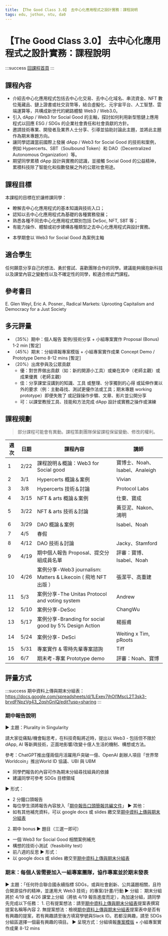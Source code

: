 ```yaml
---
title: 【The Good Class 3.0】 去中心化應用程式之設計實務：課程說明
tags: edu, jothon, ntu, da0
---
```


#  【The Good Class 3.0】 去中心化應用程式之設計實務：課程說明
:::success
[回課程首頁](https://g0v.hackmd.io/@jothon/ntuweb3)
:::


## 課程內容
- 介紹去中心化應用程式包括去中心化交易、去中心化域名、串流資金、NFT 數位蒐藏品、鏈上證書或社交貨幣等，結合虛擬化、元宇宙平台、人工智慧、雲端運算等，共構成新世代的網路體驗 Web3 / Web3.0。
- 引入 dApp / Web3 for Social Good 的主軸，探討如何利用新型態鏈上應用程式以回應 ESG / SDGs 的企業社會責任和社會貢獻的方針。
- 邀請技術專業、開發者及業界人士分享、引導並協助討論此主題，並將此主題作為期末專題方向。
- 讓同學認識當前國際上發展 dApp / Web3 for Social Good 的技術和案例，例如 Hypercerts、SBT（Soulbound Token）和 DAO（Decentralized Autonomous Organization）等。
- 期望同學累積 dApp 設計與實務的認識，並接觸 Social Good 的公益精神，累積科技除了智能化和指數發展之外的公眾社會用途。

## 課程目標
本課程的目標在於讓修課同學：
- 瞭解去中心化應用程式的基本知識與技術入口；
- 認知以去中心化應用程式為基礎的各種實務發展；
- 熟悉各種不同去中心化應用程式類別包括 DeSoc, NFT, SBT 等；
- 有能力操作、體驗或初步建構各種類型之去中心化應用程式與設計實務。

* 本學期會以 Web3 for Social Good 為案例主軸

## 適合學生
任何願意分享自己的想法、勇於嘗試、喜歡團隊合作的同學。建議能夠擁抱新科技以及課堂內容之變動性以及不確定性的同學，較適合修此門課程。

## 參考書目
E. Glen Weyl, Eric A. Posner., Radical Markets: Uprooting Capitalism and Democracy for a Just Society

## 多元評量
- （35%）期中：個人報告 案例/技術分享 + 小組專案實作 Proposal (Bonus) 1-2 min [暫定]
- （45%）期末：分組填報專案模版 + 小組專案實作成果 Concept Demo / Prototype Demo 8-12 mins [暫定]
- （20%）出席參與及公眾貢獻
    - 優：對世界做出貢獻（如：新的開源小工具）或樂在其中（老師主觀）或成果優異​​（老師主觀）
    - 佳：分享課堂沒講到的知識、工具 或整理、分享獨到的心得 或延伸作業以外的要求（例：主動尋找、測試更優作法或工具；期末專題 working prototype）即便失敗了 或記錄操作步驟、文章、影片並公開分享
    - 可：以課堂教授工具、技能和方法完成 dApp 設計或實務之操作或演練


##  課程規劃
> 部分課程可能會有異動。課程策劃團隊保留課程保留變動、修改的權利。

| 週次 | 日期 |課程內容  | 講師 
| -------- | -------- | -------- |-------- |
| 1 | 2/22 | 課程說明＆概論：Web3 for Social good | 寶博士、Noah、Isabel、Analeigh
| 2 | 3/1 | Hypercerts 概論＆案例  | Vivian
| 3 | 3/8 | Hypercerts 技術＆討論| Protocol Labs
| 4 | 3/15 | NFT & arts 概論＆案例 | 仕東、寶成
| 5 | 3/22 | NFT & arts 技術＆討論 | 黃豆泥、Nakon、鴻明
| 6 | 3/29 | DAO 概論＆案例 | Isabel、Noah
| 7 | 4/5 | 春假 | 
| 8 | 4/12 | DAO 技術＆討論 | Jacky、Stamford
| 9 | 4/19 | 期中個人報告 Proposal、提交分組成員名單 | 評審：寶博、Isabel、Noah
| 10 | 4/26 | 案例分享-Web3 journalism: Matters & Likecoin ( 飛地 NFT 出版 ） | 張潔平、高重建
| 11 | 5/3 | 案例分享-The Unitas Protocol and voting system| Andrew
| 12 | 5/10 | 案例分享-DeSoc| ChangWu
| 13 | 5/17 |案例分享-Branding for social good by 5% Design Action | 楊振甫
| 14 | 5/24 |案例分享- DeSci   | Weiting x Tim, pRoots | BioCreator Lab
| 15 | 5/31 | 專案實作 & 零時先輩專案諮詢 | Tiff
| 16 | 6/7 | 期末考-專案 Prototype demo | 評審：Noah、寶博

## 評量方式
:::success
期中資料上傳與期末分組表：https://docs.google.com/spreadsheets/d/1LExev7jhOl1MscL2T3sk3-brvdFNpzVg43_2qshGnlQ/edit?usp=sharing
:::
### 期中報告說明
▶︎ 主題：Plurality in Singularity

請大家從痛點/機會點思考，在科技奇點將近時，提出以 Web3 - 包括但不限於 dApp, AI 等新興技術，正面地影響/改變十億人生活的機制、構想或方法。

參考：ChatGPT推出僅兩個月活躍用戶突破一億、OpenAI 創辦人項目「世界幣Worldcoin」推出World ID 協議、UBI 與 UBM

- 同學們報告的內容可作為期末分組尋找組員的依據
- 建議同學可參考 SDGs 目標領域

▶︎ 形式：
- 2 分鐘口頭報告
- 每位學生須將報告內容放入「[期中報告口頭簡報共編文件](https://docs.google.com/presentation/d/1gkdM2qpj7cMj-cMYPkw0cOFwpnyJmxpBzobXNsJPoFg/edit?usp=sharing)」
▶︎ 其他：
- 如有其他補充資料，可以 google docs 或 slides 繳交至[期中資料上傳與期末分組表](https://docs.google.com/spreadsheets/d/1LExev7jhOl1MscL2T3sk3-brvdFNpzVg43_2qshGnlQ/edit?usp=sharing)

2. 期中 bonus
▶︎ 題目（三選一即可）
- 一個 Web3 for Social Good 相關案例補充
- 構想的技術小測試（feasibility test）
- 前八週的反思
▶︎ 形式：
- 以 google docs 或 slides 繳交至[期中資料上傳與期末分組表](https://docs.google.com/spreadsheets/d/1LExev7jhOl1MscL2T3sk3-brvdFNpzVg43_2qshGnlQ/edit?usp=sharing)

### 期末：每個人皆需要加入一組專案團隊，協作專案並於期末發表
▶︎ 主題：「任何符合聯合國永續指標 SDGs，或與社會創新、公共議題相關，且符合開源協作的精神，並運用大 Web3 技術」的專案/計畫/行動
▶︎ 分組：
    期末分組將於 4/19 或 4/26 課堂上分組（將依 4/19 報告進度而定），為加速分組，請同學先完成以下任務：
        1. 已有提案想法：請至[期中資料上傳與期末分組表](https://docs.google.com/spreadsheets/d/1LExev7jhOl1MscL2T3sk3-brvdFNpzVg43_2qshGnlQ/edit?usp=sharing)提案表撰寫提案名稱等內容
        2. 無提案想法：檢視[期中資料上傳與期末分組表](https://docs.google.com/spreadsheets/d/1LExev7jhOl1MscL2T3sk3-brvdFNpzVg43_2qshGnlQ/edit?usp=sharing)提案表中是否有有興趣的提案，若有興趣請至後方填寫學號與Slack ID。若都沒興趣，請至 SDGs 分組區選擇一個最有興趣的項目。
▶︎ 呈現方式：分組填報[專案模版](https://sch001.g0v.tw/dash/brd/sch001-2023-prjs/list) + 小組專案實作成果 8-12 mins


